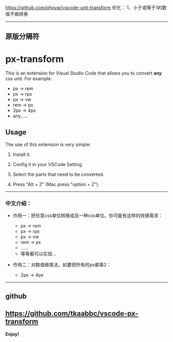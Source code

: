 https://github.com/phpvar/vscode-unit-transform
优化：
1、小于或等于1的数值不做转换


-----------------------------------------------------------------------------------------------------------
原版分隔符
-----------------------------------------------------------------------------------------------------------
# px-transform

This is an extension for Visual Studio Code that allows you to convert **any** css unit. For example:
- px -> rem  
- px -> rpx  
- px -> vw
- rem -> px
- 2px -> 4px
- any......

## Usage

The use of this extension is very simple:  

1. Install it.

2. Config it in your VSCode Setting

3. Select the parts that need to be converted.

4. Press "Alt + Z" (Mac press "option + Z").
---


### 中文介绍：  

  - 作用一：把任意css单位转换成另一种css单位。你可能有这样的转换需求：  
    - px -> rem  
    - px -> rpx  
    - px -> vw
    - rem -> px
    - ......
    - 等等都可以实现...
  
  - 作用二：对数值做乘法，如要把所有的px都乘2：
    - 2px -> 4px  
---

## github

https://github.com/tkaabbc/vscode-px-transform
-----------------------------------------------------------------------------------------------------------

**Enjoy!**

